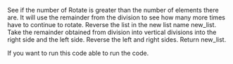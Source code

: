 See if the number of Rotate is greater than the number of elements there are.
It will use the remainder from the division to see how many more times have to continue to rotate.
Reverse the list in the new list name new_list.
Take the remainder obtained from division into vertical divisions into the right side and the left side.
Reverse the left and right sides.
Return new_list.

If you want to run this code able to run the code.
